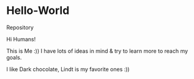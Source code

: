# Hello-World
Repository

Hi Humans! 

This is Me :)) 
I have lots of ideas in mind & try to learn more to reach my goals.

I like Dark chocolate, Lindt is my favorite ones :))
